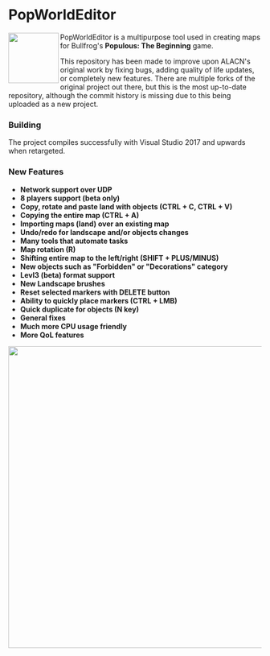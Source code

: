 # PopWorldEditor

<img align="left" width="100" height="100" src="https://i.imgur.com/IlTprgN.png">   PopWorldEditor is a multipurpose tool used in creating maps for Bullfrog's **Populous: The Beginning** game.

This repository has been made to improve upon ALACN's original work by fixing bugs, adding quality of life updates, or completely new features.
There are multiple forks of the original project out there, but this is the most up-to-date repository, although the commit history is missing due to this being uploaded as a new project.

### Building
The project compiles successfully with Visual Studio 2017 and upwards when retargeted.

### New Features
- **Network support over UDP**
- **8 players support (beta only)**
- **Copy, rotate and paste land with objects (CTRL + C, CTRL + V)**
- **Copying the entire map (CTRL + A)**
- **Importing maps (land) over an existing map**
- **Undo/redo for landscape and/or objects changes**
- **Many tools that automate tasks**
- **Map rotation (R)**
- **Shifting entire map to the left/right (SHIFT + PLUS/MINUS)**
- **New objects such as "Forbidden" or "Decorations" category**
- **Levl3 (beta) format support**
- **New Landscape brushes**
- **Reset selected markers with DELETE button**
- **Ability to quickly place markers (CTRL + LMB)**
- **Quick duplicate for objects (N key)**
- **General fixes**
- **Much more CPU usage friendly**
- **More QoL features**

<p align="center">
 <img width="800" height="600" src="https://i.imgur.com/XMQzAXF.gif"></img>
</p>

